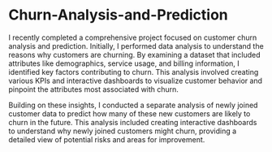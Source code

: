 # Churn-Analysis-and-Prediction

I recently completed a comprehensive project focused on customer churn analysis and prediction. Initially, I performed data analysis to understand the reasons why customers are churning. By examining a dataset that included attributes like demographics, service usage, and billing information, I identified key factors contributing to churn. This analysis involved creating various KPIs and interactive dashboards to visualize customer behavior and pinpoint the attributes most associated with churn.

Building on these insights, I conducted a separate analysis of newly joined customer data to predict how many of these new customers are likely to churn in the future. This analysis included creating interactive dashboards to understand why newly joined customers might churn, providing a detailed view of potential risks and areas for improvement.
